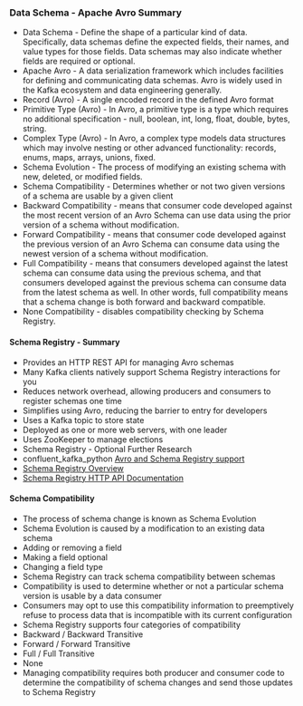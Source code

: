 ### Data Schema - Apache Avro Summary
* Data Schema - Define the shape of a particular kind of data. Specifically, data schemas define the expected fields, their names, and value types for those fields. Data schemas may also indicate whether fields are required or optional.
* Apache Avro - A data serialization framework which includes facilities for defining and communicating data schemas. Avro is widely used in the Kafka ecosystem and data engineering generally.
* Record (Avro) - A single encoded record in the defined Avro format
* Primitive Type (Avro) - In Avro, a primitive type is a type which requires no additional specification - null, boolean, int, long, float, double, bytes, string.
* Complex Type (Avro) - In Avro, a complex type models data structures which may involve nesting or other advanced functionality: records, enums, maps, arrays, unions, fixed.
* Schema Evolution - The process of modifying an existing schema with new, deleted, or modified fields.
* Schema Compatibility - Determines whether or not two given versions of a schema are usable by a given client
* Backward Compatibility - means that consumer code developed against the most recent version of an Avro Schema can use data using the prior version of a schema without modification.
* Forward Compatibility - means that consumer code developed against the previous version of an Avro Schema can consume data using the newest version of a schema without modification.
* Full Compatibility - means that consumers developed against the latest schema can consume data using the previous schema, and that consumers developed against the previous schema can consume data from the latest schema as well. In other words, full compatibility means that a schema change is both forward and backward compatible.
* None Compatibility - disables compatibility checking by Schema Registry.

#### Schema Registry - Summary
* Provides an HTTP REST API for managing Avro schemas
* Many Kafka clients natively support Schema Registry interactions for you
* Reduces network overhead, allowing producers and consumers to register schemas one time
* Simplifies using Avro, reducing the barrier to entry for developers
* Uses a Kafka topic to store state
* Deployed as one or more web servers, with one leader
* Uses ZooKeeper to manage elections
* Schema Registry - Optional Further Research
* confluent_kafka_python [Avro and Schema Registry support](https://docs.confluent.io/current/clients/confluent-kafka-python/index.html?highlight=partition#module-confluent_kafka.avro)
* [Schema Registry Overview](https://docs.confluent.io/current/schema-registry/index.html)
* [Schema Registry HTTP API Documentation](https://docs.confluent.io/current/schema-registry/develop/api.html)


#### Schema Compatibility
* The process of schema change is known as Schema Evolution
* Schema Evolution is caused by a modification to an existing data schema
* Adding or removing a field
* Making a field optional
* Changing a field type
* Schema Registry can track schema compatibility between schemas
* Compatibility is used to determine whether or not a particular schema version is usable by a data consumer
* Consumers may opt to use this compatibility information to preemptively refuse to process data that is incompatible with its current configuration
* Schema Registry supports four categories of compatibility
* Backward / Backward Transitive
* Forward / Forward Transitive
* Full / Full Transitive
* None
* Managing compatibility requires both producer and consumer code to determine the compatibility of schema changes and send those updates to Schema Registry